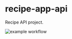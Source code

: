 # recipe-app-api
Recipe API project.


![example workflow](https://github.com/SaiedZ/recipe-app-api/actions/workflows/checks.yml/badge.svg?branch=master)

